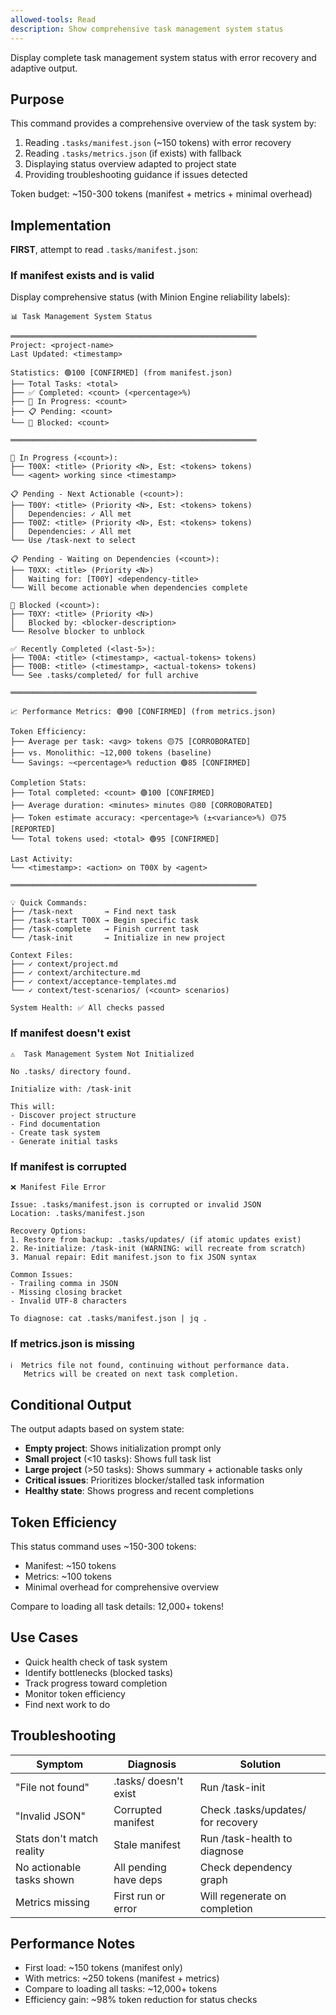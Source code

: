 ```yaml
---
allowed-tools: Read
description: Show comprehensive task management system status
---
```


Display complete task management system status with error recovery and adaptive output.

## Purpose

This command provides a comprehensive overview of the task system by:

1. Reading `.tasks/manifest.json` (~150 tokens) with error recovery
2. Reading `.tasks/metrics.json` (if exists) with fallback
3. Displaying status overview adapted to project state
4. Providing troubleshooting guidance if issues detected

Token budget: ~150-300 tokens (manifest + metrics + minimal overhead)

## Implementation

**FIRST**, attempt to read `.tasks/manifest.json`:

### If manifest exists and is valid

Display comprehensive status (with Minion Engine reliability labels):

```
📊 Task Management System Status

═══════════════════════════════════════════════════════
Project: <project-name>
Last Updated: <timestamp>

Statistics: 🟢100 [CONFIRMED] (from manifest.json)
├── Total Tasks: <total>
├── ✅ Completed: <count> (<percentage>%)
├── 🚀 In Progress: <count>
├── 📋 Pending: <count>
└── 🚫 Blocked: <count>

═══════════════════════════════════════════════════════

🚀 In Progress (<count>):
├── T00X: <title> (Priority <N>, Est: <tokens> tokens)
└── <agent> working since <timestamp>

📋 Pending - Next Actionable (<count>):
├── T00Y: <title> (Priority <N>, Est: <tokens> tokens)
│   Dependencies: ✓ All met
├── T00Z: <title> (Priority <N>, Est: <tokens> tokens)
│   Dependencies: ✓ All met
└── Use /task-next to select

📋 Pending - Waiting on Dependencies (<count>):
├── T0XX: <title> (Priority <N>)
│   Waiting for: [T00Y] <dependency-title>
└── Will become actionable when dependencies complete

🚫 Blocked (<count>):
├── T0XY: <title> (Priority <N>)
│   Blocked by: <blocker-description>
└── Resolve blocker to unblock

✅ Recently Completed (<last-5>):
├── T00A: <title> (<timestamp>, <actual-tokens> tokens)
├── T00B: <title> (<timestamp>, <actual-tokens> tokens)
└── See .tasks/completed/ for full archive

═══════════════════════════════════════════════════════

📈 Performance Metrics: 🟢90 [CONFIRMED] (from metrics.json)

Token Efficiency:
├── Average per task: <avg> tokens 🟡75 [CORROBORATED]
├── vs. Monolithic: ~12,000 tokens (baseline)
└── Savings: ~<percentage>% reduction 🟢85 [CONFIRMED]

Completion Stats:
├── Total completed: <count> 🟢100 [CONFIRMED]
├── Average duration: <minutes> minutes 🟡80 [CORROBORATED]
├── Token estimate accuracy: <percentage>% (±<variance>%) 🟡75 [REPORTED]
└── Total tokens used: <total> 🟢95 [CONFIRMED]

Last Activity:
└── <timestamp>: <action> on T00X by <agent>

═══════════════════════════════════════════════════════

💡 Quick Commands:
├── /task-next       → Find next task
├── /task-start T00X → Begin specific task
├── /task-complete   → Finish current task
└── /task-init       → Initialize in new project

Context Files:
├── ✓ context/project.md
├── ✓ context/architecture.md
├── ✓ context/acceptance-templates.md
└── ✓ context/test-scenarios/ (<count> scenarios)

System Health: ✅ All checks passed
```

### If manifest doesn't exist

```
⚠️  Task Management System Not Initialized

No .tasks/ directory found.

Initialize with: /task-init

This will:
- Discover project structure
- Find documentation
- Create task system
- Generate initial tasks
```

### If manifest is corrupted

```
❌ Manifest File Error

Issue: .tasks/manifest.json is corrupted or invalid JSON
Location: .tasks/manifest.json

Recovery Options:
1. Restore from backup: .tasks/updates/ (if atomic updates exist)
2. Re-initialize: /task-init (WARNING: will recreate from scratch)
3. Manual repair: Edit manifest.json to fix JSON syntax

Common Issues:
- Trailing comma in JSON
- Missing closing bracket
- Invalid UTF-8 characters

To diagnose: cat .tasks/manifest.json | jq .
```

### If metrics.json is missing

```
ℹ️  Metrics file not found, continuing without performance data.
   Metrics will be created on next task completion.
```

## Conditional Output

The output adapts based on system state:

- **Empty project**: Shows initialization prompt only
- **Small project** (<10 tasks): Shows full task list
- **Large project** (>50 tasks): Shows summary + actionable tasks only
- **Critical issues**: Prioritizes blocker/stalled task information
- **Healthy state**: Shows progress and recent completions

## Token Efficiency

This status command uses ~150-300 tokens:

- Manifest: ~150 tokens
- Metrics: ~100 tokens
- Minimal overhead for comprehensive overview

Compare to loading all task details: 12,000+ tokens!

## Use Cases

- Quick health check of task system
- Identify bottlenecks (blocked tasks)
- Track progress toward completion
- Monitor token efficiency
- Find next work to do

## Troubleshooting

| Symptom | Diagnosis | Solution |
|---------|-----------|----------|
| "File not found" | .tasks/ doesn't exist | Run /task-init |
| "Invalid JSON" | Corrupted manifest | Check .tasks/updates/ for recovery |
| Stats don't match reality | Stale manifest | Run /task-health to diagnose |
| No actionable tasks shown | All pending have deps | Check dependency graph |
| Metrics missing | First run or error | Will regenerate on completion |

## Performance Notes

- First load: ~150 tokens (manifest only)
- With metrics: ~250 tokens (manifest + metrics)
- Compare to loading all tasks: ~12,000+ tokens
- Efficiency gain: ~98% token reduction for status checks
